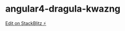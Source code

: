 # angular4-dragula-kwazng

[Edit on StackBlitz ⚡️](https://stackblitz.com/edit/angular4-dragula-kwazng)